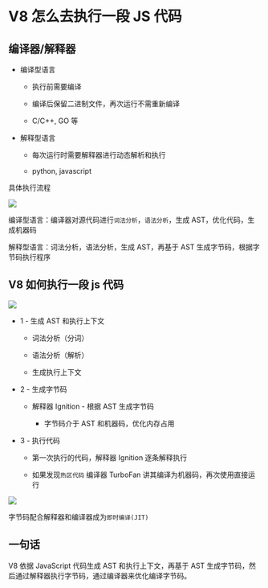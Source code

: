 # V8 怎么去执行一段 JS 代码

## 编译器/解释器

- 编译型语言

  - 执行前需要编译

  - 编译后保留二进制文件，再次运行不需重新编译

  - C/C++, GO 等

- 解释型语言

  - 每次运行时需要解释器进行动态解析和执行

  - python, javascript

具体执行流程

![](https://cdn.jsdelivr.net/gh/aaronkwong929/pictures/20210826165257.png)

编译型语言：编译器对源代码进行`词法分析`，`语法分析`，生成 AST，优化代码，生成机器码

解释型语言：词法分析，语法分析，生成 AST，再基于 AST 生成字节码，根据字节码执行程序

## V8 如何执行一段 js 代码

![](https://cdn.jsdelivr.net/gh/aaronkwong929/pictures/20210826165536.png)

- 1 - 生成 AST 和执行上下文

  - 词法分析（分词）

  - 语法分析（解析）

  - 生成执行上下文

- 2 - 生成字节码

  - 解释器 Ignition - 根据 AST 生成字节码

    - 字节码介于 AST 和机器码，优化内存占用

- 3 - 执行代码

  - 第一次执行的代码，解释器 Ignition 逐条解释执行

  - 如果发现`热区代码` 编译器 TurboFan 讲其编译为机器码，再次使用直接运行

![](https://cdn.jsdelivr.net/gh/aaronkwong929/pictures/20210826165958.png)

字节码配合解释器和编译器成为`即时编译(JIT)`

## 一句话

V8 依据 JavaScript 代码生成 AST 和执行上下文，再基于 AST 生成字节码，然后通过解释器执行字节码，通过编译器来优化编译字节码。
